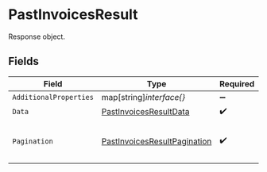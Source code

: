 # PastInvoicesResult

Response object.


## Fields

| Field                                                                               | Type                                                                                | Required                                                                            | Description                                                                         |
| ----------------------------------------------------------------------------------- | ----------------------------------------------------------------------------------- | ----------------------------------------------------------------------------------- | ----------------------------------------------------------------------------------- |
| `AdditionalProperties`                                                              | map[string]*interface{}*                                                            | :heavy_minus_sign:                                                                  | N/A                                                                                 |
| `Data`                                                                              | [PastInvoicesResultData](../../models/shared/pastinvoicesresultdata.md)             | :heavy_check_mark:                                                                  | Result data.                                                                        |
| `Pagination`                                                                        | [PastInvoicesResultPagination](../../models/shared/pastinvoicesresultpagination.md) | :heavy_check_mark:                                                                  | Data about the endpoint pagination.                                                 |